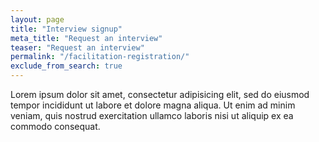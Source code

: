 ```yaml
---
layout: page
title: "Interview signup"
meta_title: "Request an interview"
teaser: "Request an interview"
permalink: "/facilitation-registration/"
exclude_from_search: true
---
```

Lorem ipsum dolor sit amet, consectetur adipisicing elit, sed do eiusmod tempor incididunt ut labore et dolore magna aliqua. Ut enim ad minim veniam, quis nostrud exercitation ullamco laboris nisi ut aliquip ex ea commodo consequat.

<script type="text/javascript" src="https://form.jotform.com/jsform/210335068867157"></script>
